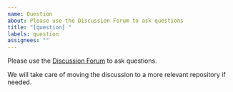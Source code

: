 ```yaml
---
name: Question
about: Please use the Discussion Forum to ask questions
title: "[question] "
labels: question
assignees: ""
---
```


Please use the [Discussion Forum](https://github.com/openwisp/netjsongraph.js/discussions) to ask questions.

We will take care of moving the discussion to a more relevant repository if needed.
